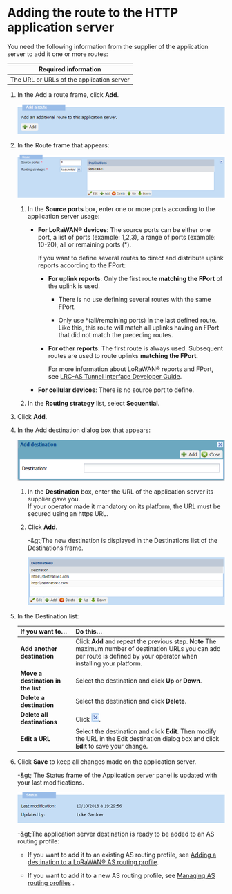 # Adding the route to the HTTP application server

You need the following information from the supplier of the application
server to add it one or more routes:

| Required information                      |
|-------------------------------------------|
| The URL or URLs of the application server |


1.  In the Add a route frame, click **Add**.

    ![](../../../_images/adding-a-route-to-an-http.png)

2.  In the Route frame that appears:

    ![](./_images/adding-a-route-to-an-http-1.png)

    1.  In the **Source ports** box, enter one or more ports according
        to the application server usage:

        - **For LoRaWAN® devices**: The source ports can be either one
          port, a list of ports (example: 1,2,3), a range of ports
          (example: 10-20), all or remaining ports (\*).

          If you want to define several routes to direct and distribute
          uplink reports according to the FPort:

          - **For uplink reports**: Only the first route **matching the
            FPort** of the uplink is used.

            - There is no use defining several routes with the same
              FPort.

            - Only use \*(all/remaining ports) in the last defined
              route. Like this, this route will match all uplinks having
              an FPort that did not match the preceding routes.

          - **For other reports**: The first route is always used.
            Subsequent routes are used to route uplinks **matching the
            FPort**.

            For more information about LoRaWAN® reports and FPort, see
            [LRC-AS Tunnel Interface Developer Guide](https://docs.thingpark.com/thingpark-wireless/7.2/docs/user-guide-tpw/integrating-applications-with-tpw#lrc-as-tunnel-interface-developer-guide-for-cellular).

        - **For cellular devices**: There is no source port to define.

    2.  In the **Routing strategy** list, select **Sequential**.

3.  Click **Add**.

4.  In the Add destination dialog box that appears:

    ![](./_images/adding-a-route-to-an-http-2.png)

    1.  In the **Destination** box, enter the URL of the application
        server its supplier gave you.  
        If your operator made it mandatory on its platform, the URL must
        be secured using an https URL.

    2.  Click **Add**.

        -\&gt;The new destination is displayed in the Destinations list of
        the Destinations frame.

        ![](./_images/adding-a-route-to-an-http-3.png)

5.  In the Destination list:

    | If you want to…                    | Do this…                                                                                                                                                                     |
    |------------------------------------|------------------------------------------------------------------------------------------------------------------------------------------------------------------------------|
    | **Add another destination**        | Click **Add** and repeat the previous step. **Note** The maximum number of destination URLs you can add per route is defined by your operator when installing your platform. |
    | **Move a destination in the list** | Select the destination and click **Up** or **Down**.                                                                                                                         |
    | **Delete a destination**           | Select the destination and click **Delete**.                                                                                                                                 |
    | **Delete all destinations**        | Click ![](./_images/adding-a-route-to-an-http-4.png).                                                                                                                        |
    | **Edit a URL**                     | Select the destination and click **Edit**. Then modify the URL in the Edit destination dialog box and click **Edit** to save your change.                                    |

6.  Click **Save** to keep all changes made on the application server.  

    -\&gt; The Status frame of the Application server panel is updated with
    your last modifications.

    ![](./_images/adding-a-route-to-an-http-5.png)

    -\&gt;The application server destination is ready to be added to an AS
    routing profile:

    - If you want to add it to an existing AS routing profile, see
      [Adding a destination to a LoRaWAN® AS routing profile](../../../manage-as-routing-profiles/add-destination-to-lorawan-as-routing-profile.md).

    - If you want to add it to a new AS routing profile, see [Managing AS routing profiles](../../../../device-manager-user-guide/manage-as-routing-profiles/index.md)
      .
